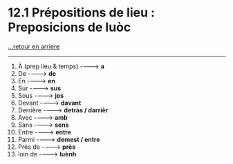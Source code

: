 # 12.1 Prépositions de lieu : Preposicions de luòc

[...retour en arriere](../../../menu_fiches.md)

---

1. À (prep lieu & temps) ----> **a**
2. De  ----> **de**
3. En  ----> **en**
4. Sur  ----> **sus**
5. Sous  ----> **jos**
6. Devant  ----> **davant**
7. Derrière  ----> **detràs / darrièr**
8. Avec  ----> **amb**
9. Sans  ----> **sens**
10. Entre  ----> **entre**
11. Parmi  ----> **demest / entre**
12. Près de  ----> **près**
13. loin de ----> **luènh**